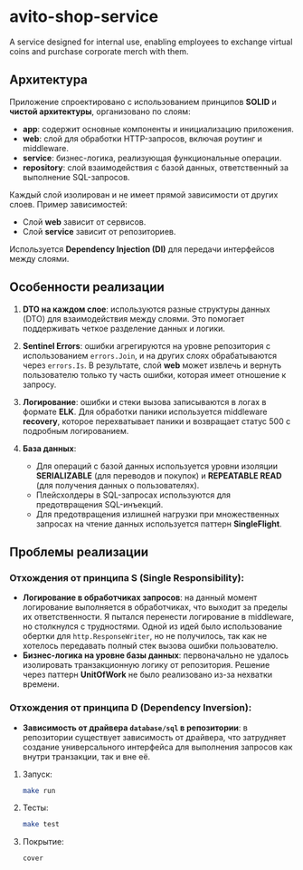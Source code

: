 # avito-shop-service

A service designed for internal use, enabling employees to exchange virtual coins and purchase corporate merch with them.

## Архитектура

Приложение спроектировано с использованием принципов **SOLID** и **чистой архитектуры**, организовано по слоям:

- **app**: содержит основные компоненты и инициализацию приложения.
- **web**: слой для обработки HTTP-запросов, включая роутинг и middleware.
- **service**: бизнес-логика, реализующая функциональные операции.
- **repository**: слой взаимодействия с базой данных, ответственный за выполнение SQL-запросов.

Каждый слой изолирован и не имеет прямой зависимости от других слоев. Пример зависимостей:
- Слой **web** зависит от сервисов.
- Слой **service** зависит от репозиториев.

Используется **Dependency Injection (DI)** для передачи интерфейсов между слоями.

## Особенности реализации

1. **DTO на каждом слое**: используются разные структуры данных (DTO) для взаимодействия между слоями. Это помогает поддерживать четкое разделение данных и логики.

2. **Sentinel Errors**: ошибки агрегируются на уровне репозитория с использованием `errors.Join`, и на других слоях обрабатываются через `errors.Is`. В результате, слой **web** может извлечь и вернуть пользователю только ту часть ошибки, которая имеет отношение к запросу.

3. **Логирование**: ошибки и стеки вызова записываются в логах в формате **ELK**. Для обработки паники используется middleware **recovery**, которое перехватывает паники и возвращает статус 500 с подробным логированием.

4. **База данных**:
   - Для операций с базой данных используется уровни изоляции **SERIALIZABLE** (для переводов и покупок) и **REPEATABLE READ** (для получения данных о пользователях).
   - Плейсхолдеры в SQL-запросах используются для предотвращения SQL-инъекций.
   - Для предотвращения излишней нагрузки при множественных запросах на чтение данных используется паттерн **SingleFlight**.

## Проблемы реализации

### Отхождения от принципа S (Single Responsibility):

- **Логирование в обработчиках запросов**: на данный момент логирование выполняется в обработчиках, что выходит за пределы их ответственности. Я пытался перенести логирование в middleware, но столкнулся с трудностями. Одной из идей было использование обертки для `http.ResponseWriter`, но не получилось, так как не хотелось передавать полный стек вызова ошибки пользователю.
- **Бизнес-логика на уровне базы данных**: первоначально не удалось изолировать транзакционную логику от репозитория. Решение через паттерн **UnitOfWork** не было реализовано из-за нехватки времени.

### Отхождения от принципа D (Dependency Inversion):

- **Зависимость от драйвера `database/sql` в репозитории**: в репозитории существует зависимость от драйвера, что затрудняет создание универсального интерфейса для выполнения запросов как внутри транзакции, так и вне её.

1. Запуск:

   ```bash
   make run

2. Тесты:

   ```bash
   make test

3. Покрытие:

   ```bash
   cover


